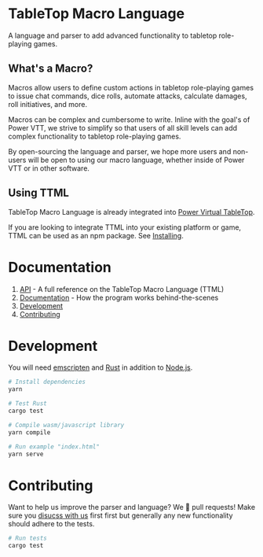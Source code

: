 # TableTop Macro Language

A language and parser to add advanced functionality to tabletop role-playing games.

## What's a Macro?

Macros allow users to define custom actions in tabletop role-playing games to issue chat commands,
dice rolls, automate attacks, calculate damages, roll initiatives, and more.

Macros can be complex and cumbersome to write. Inline with the goal's of Power VTT, we strive to
simplify so that users of all skill levels can add complex functionality to tabletop role-playing
games.

By open-sourcing the language and parser, we hope more users and non-users will be open to using our
macro language, whether inside of Power VTT or in other software.

## Using TTML

TableTop Macro Language is already integrated into [Power Virtual TableTop](https://www.poweredvtt.com).

If you are looking to integrate TTML into your existing platform or game, TTML can be used as an
npm package. See [Installing](#installing).

# Documentation

1. [API](API.md) - A full reference on the TableTop Macro Language (TTML)
2. [Documentation](DOCUMENTATION.md) - How the program works behind-the-scenes
3. [Development](#development)
4. [Contributing](#contributing)

# Development

You will need [emscripten](https://github.com/kripken/emscripten) and [Rust](https://www.rust-lang.org/) in
addition to [Node.js](https://nodejs.org).

```bash
# Install dependencies
yarn

# Test Rust
cargo test

# Compile wasm/javascript library
yarn compile

# Run example "index.html"
yarn serve
```

# Contributing

Want to help us improve the parser and language? We 💛 pull requests! Make sure you [disucss with us](https://github.com/UnicornHeartClub/tabletop-macro-language/issues/new) first
first but generally any new functionality should adhere to the tests.

```bash
# Run tests
cargo test
```
